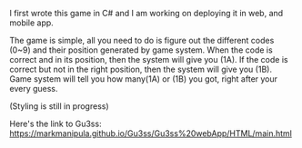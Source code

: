 I first wrote this game in C# and I am working on deploying it in web, and mobile app.

The game is simple, all you need to do is figure out the different codes (0~9) and their position generated by game system. When the code is correct and in its position, then the system will give you (1A). If the code is correct but not in the right position, then the system will give you (1B). Game system will tell you how many(1A) or (1B) you got, right after your every guess.

(Styling is still in progress)

Here's the link to Gu3ss: https://markmanipula.github.io/Gu3ss/Gu3ss%20webApp/HTML/main.html
